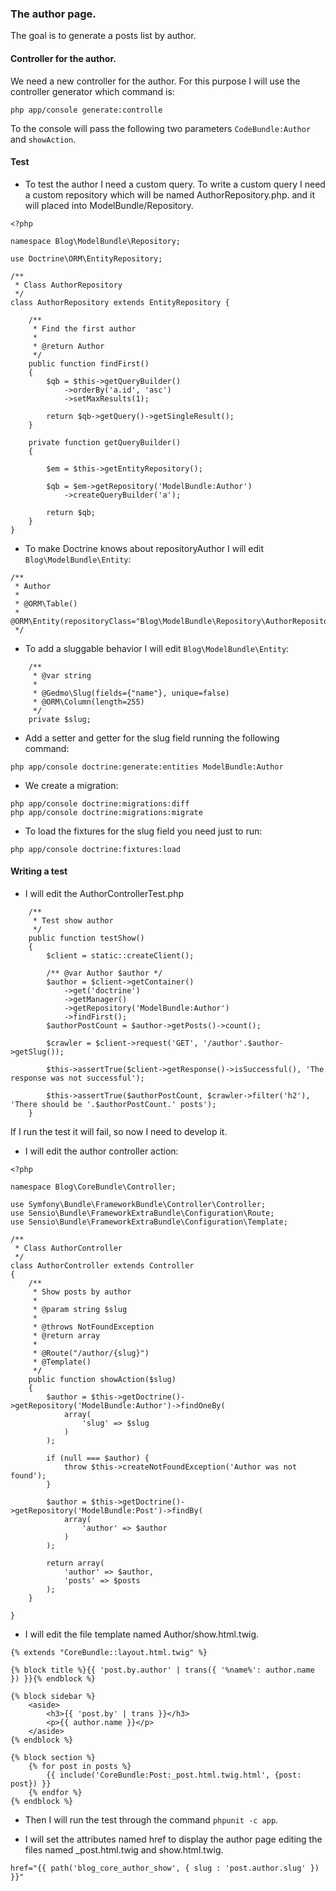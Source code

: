 ### The author page.
The goal is to generate a posts list by author.

#### Controller for the author.
We need a new controller for the author. For this purpose I will use the controller generator which command is:
```
php app/console generate:controlle

```
To the console will pass the following two parameters `CodeBundle:Author` and `showAction`.

#### Test 

* To test the author I need a custom query.
To write a custom query I need a custom repository which will be named AuthorRepository.php. and it will placed into ModelBundle/Repository.
```
<?php

namespace Blog\ModelBundle\Repository;

use Doctrine\ORM\EntityRepository;

/** 
 * Class AuthorRepository
 */
class AuthorRepository extends EntityRepository {

	/** 
	 * Find the first author
	 *
	 * @return Author
	 */
	public function findFirst()
	{
		$qb = $this->getQueryBuilder()
			->orderBy('a.id', 'asc')
			->setMaxResults(1);

		return $qb->getQuery()->getSingleResult();
	}

	private function getQueryBuilder()
	{

		$em = $this->getEntityRepository();

		$qb = $em->getRepository('ModelBundle:Author')
			->createQueryBuilder('a');

		return $qb;
	}
}
```

* To make Doctrine knows about repositoryAuthor I will edit `Blog\ModelBundle\Entity`:
```
/**
 * Author
 *
 * @ORM\Table()
 * @ORM\Entity(repositoryClass="Blog\ModelBundle\Repository\AuthorRepository")
 */
```

* To add a sluggable behavior I will edit `Blog\ModelBundle\Entity`:
```
    /**
     * @var string
     *
     * @Gedmo\Slug(fields={"name"}, unique=false)
     * @ORM\Column(length=255)
     */
    private $slug;
```

* Add a setter and getter for the slug field running the following command:
```
php app/console doctrine:generate:entities ModelBundle:Author
```

* We create a migration:
```
php app/console doctrine:migrations:diff
php app/console doctrine:migrations:migrate
``` 

* To load the fixtures for the slug field you need just to run:
```
php app/console doctrine:fixtures:load
```

#### Writing a test

* I will edit the AuthorControllerTest.php
```
	/**
	 * Test show author
	 */
    public function testShow()
    {
        $client = static::createClient();

        /** @var Author $author */
        $author = $client->getContainer()
        	->get('doctrine')
        	->getManager()
        	->getRepository('ModelBundle:Author')
        	->findFirst();
        $authorPostCount = $author->getPosts()->count();

        $crawler = $client->request('GET', '/author'.$author->getSlug());

        $this->assertTrue($client->getResponse()->isSuccessful(), 'The response was not successful');

        $this->assertTrue($authorPostCount, $crawler->filter('h2'), 'There should be '.$authorPostCount.' posts');
    }
```
If I run the test it will fail, so now I need to develop it.
* I will edit the author controller action:
```
<?php

namespace Blog\CoreBundle\Controller;

use Symfony\Bundle\FrameworkBundle\Controller\Controller;
use Sensio\Bundle\FrameworkExtraBundle\Configuration\Route;
use Sensio\Bundle\FrameworkExtraBundle\Configuration\Template;

/**
 * Class AuthorController
 */
class AuthorController extends Controller
{
    /**
     * Show posts by author
     *
     * @param string $slug
     *
     * @throws NotFoundException
     * @return array
     *
     * @Route("/author/{slug}")
     * @Template()
     */
    public function showAction($slug)
    {
    	$author = $this->getDoctrine()->getRepository('ModelBundle:Author')->findOneBy(
    		array(
    			'slug' => $slug
    		)
    	);

    	if (null === $author) {
    		throw $this->createNotFoundException('Author was not found');
    	}

    	$author = $this->getDoctrine()->getRepository('ModelBundle:Post')->findBy(
    		array(
    			'author' => $author
    		)
    	);

    	return array(
    		'author' => $author,
    		'posts' => $posts
    	);
    }

}
```
* I will edit the file template named Author/show.html.twig.
```
{% extends "CoreBundle::layout.html.twig" %}

{% block title %}{{ 'post.by.author' | trans({ '%name%': author.name }) }}{% endblock %}

{% block sidebar %}
	<aside>
		<h3>{{ 'post.by' | trans }}</h3>
		<p>{{ author.name }}</p>
	</aside>
{% endblock %}

{% block section %}
	{% for post in posts %}
		{{ include('CoreBundle:Post:_post.html.twig.html', {post: post}) }}
	{% endfor %}
{% endblock %}

```

* Then I will run the test through the command `phpunit -c app`.

* I will set the attributes named href to display the author page editing the files named _post.html.twig and show.html.twig.
```
href="{{ path('blog_core_author_show', { slug : 'post.author.slug' }) }}"
```
 


